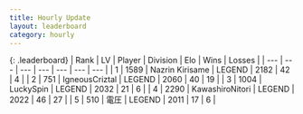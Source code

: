 ```yaml
---
title: Hourly Update
layout: leaderboard
category: hourly
---
```


{: .leaderboard}
| Rank | LV | Player | Division | Elo | Wins | Losses |
| --- | --- | --- | --- | --- | --- | --- |
| <span data-change="0">1</span> | 1589 | <span title="ID: 315148">Nazrin Kirisame</span> | LEGEND | <span data-change="5">2182</span> | <span data-change="1">42</span> | <span data-change="0">4</span> |
| <span data-change="0">2</span> | 751 | <span title="ID: 69018">IgneousCriztal</span> | LEGEND | <span data-change="0">2060</span> | <span data-change="0">40</span> | <span data-change="0">19</span> |
| <span data-change="0">3</span> | 1004 | <span title="ID: 498412">LuckySpin</span> | LEGEND | <span data-change="0">2032</span> | <span data-change="0">21</span> | <span data-change="0">6</span> |
| <span data-change="0">4</span> | 2290 | <span title="ID: 164871">KawashiroNitori</span> | LEGEND | <span data-change="0">2022</span> | <span data-change="0">46</span> | <span data-change="0">27</span> |
| <span data-change="0">5</span> | 510 | <span title="ID: 407707">電圧</span> | LEGEND | <span data-change="6">2011</span> | <span data-change="1">17</span> | <span data-change="0">6</span> |